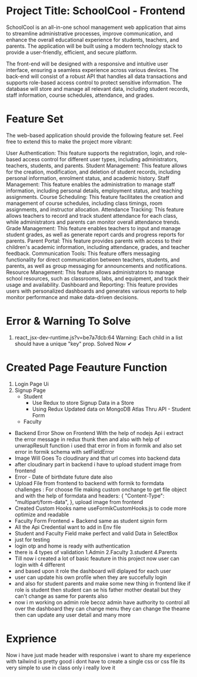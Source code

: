 # Project Title: SchoolCool - Frontend

SchoolCool is an all-in-one school management web application that aims to streamline administrative processes, improve communication, and enhance the overall educational experience for students, teachers, and parents. The application will be built using a modern technology stack to provide a user-friendly, efficient, and secure platform.

The front-end will be designed with a responsive and intuitive user interface, ensuring a seamless experience across various devices. The back-end will consist of a robust API that handles all data transactions and supports role-based access control to protect sensitive information. The database will store and manage all relevant data, including student records, staff information, course schedules, attendance, and grades.

# Feature Set

The web-based application should provide the following feature set. Feel free to extend this to make the project more vibrant:

User Authentication: This feature supports the registration, login, and role-based access control for different user types, including administrators, teachers, students, and parents.
Student Management: This feature allows for the creation, modification, and deletion of student records, including personal information, enrolment status, and academic history.
Staff Management: This feature enables the administration to manage staff information, including personal details, employment status, and teaching assignments.
Course Scheduling: This feature facilitates the creation and management of course schedules, including class timings, room assignments, and instructor allocation.
Attendance Tracking: This feature allows teachers to record and track student attendance for each class, while administrators and parents can monitor overall attendance trends.
Grade Management: This feature enables teachers to input and manage student grades, as well as generate report cards and progress reports for parents.
Parent Portal: This feature provides parents with access to their children's academic information, including attendance, grades, and teacher feedback.
Communication Tools: This feature offers messaging functionality for direct communication between teachers, students, and parents, as well as group messaging for announcements and notifications.
Resource Management: This feature allows administrators to manage school resources, such as classrooms, labs, and equipment, and track their usage and availability.
Dashboard and Reporting: This feature provides users with personalized dashboards and generates various reports to help monitor performance and make data-driven decisions.

# Error & Warning To Solve

1. react_jsx-dev-runtime.js?v=be7a7dcb:64 Warning: Each child in a list should have a unique "key" prop. Solved Now ✔

# Created Page Feauture Function

1. Login Page Ui
2. Signup Page
   - Student
     - Use Redux to store Signup Data in a Store
     - Using Redux Updated data on MongoDB Atlas Thru API - Student Form
   - Faculty

- Backend Error Show on Frontend
  With the help of nodejs Api i extract the error message in redux thunk then and also with help
  of unwrapResult function i used that error in from in formik and also set error in formik schema with setFieldError
- Image Will Goes To cloudinary and that url comes into backend data
- after cloudinary part in backend i have to upload student image from frontend
- Error - Date of birthdate future date also
- Upload File from frontend to backend with formik to formdata
  challenges : For choose file making custom onchange to get file object and with the help of formdata and
  headers: {
  "Content-Type": "multipart/form-data",
  },
  upload image from frontend
- Created Custom Hooks name useFormikCustomHooks.js to code more optimize and readable
- Faculty Form Frontend + Backend same as student signin form
- All the Api Credential want to add in Env file
- Student and Faculty Field make perfect and valid Data in SelectBox
- just for testing
- login otp and home is ready with authentication
- there is 4 types of validation 1.Admin 2.Faculty 3.student 4.Parents
- Till now i created a lot of basic feauture in this project now user can login with 4 different
- and based upon it role the dashboard will diplayed for each user
- user can update his own profile when they are succefully login
- and also for student parents and make some new thing in frontend like if role is student then student can se his father mother deatail but they can't change as same for parents also
- now i m working on admin role becoz admin have authority to control all over the dashboard they can change menu they can change the theame then can update any user detail and many more



# Exprience

Now i have just made header with responsive i want to share my experience with tailwind is pretty good i dont have to create a single css or css file
its very simple to use in class only i really love it


